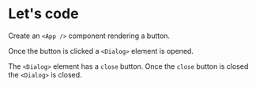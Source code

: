 # Let's code

Create an `<App />` component rendering a button.

Once the button is clicked a `<Dialog>` element is opened.

The `<Dialog>` element has a `close` button. Once the `close` button is closed the `<Dialog>` is closed.
